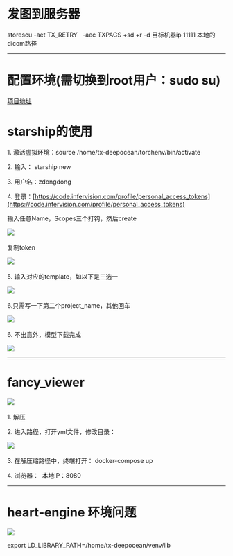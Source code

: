 # 发图到服务器
storescu -aet TX_RETRY   -aec TXPACS +sd +r -d 目标机器ip 11111 本地的dicom路径
***

# 配置环境(需切换到root用户：sudo su)
[项目地址](https://code.infervision.com/starship/starship_universal_dev_env)


# starship的使用
1. 激活虚拟环境：source /home/tx-deepocean/torchenv/bin/activate

2. 输入： starship new

3. 用户名：zdongdong

4. 登录：[https://code.infervision.com/profile/personal_access_tokens](https://code.infervision.com/profile/personal_access_tokens)

输入任意Name，Scopes三个打钩，然后create

![](file:////tmp/wps-zdongdong/ksohtml/wpsHyLu0Q.jpg) 

复制token

![](file:////tmp/wps-zdongdong/ksohtml/wpsADdhDO.jpg) 

5. 输入对应的template，如以下是三选一

![](file:////tmp/wps-zdongdong/ksohtml/wpsiq2kHN.jpg) 

6.只需写一下第二个project_name，其他回车

![](file:////tmp/wps-zdongdong/ksohtml/wpsWAOlXN.jpg) 

6. 不出意外，模型下载完成

![](file:////tmp/wps-zdongdong/ksohtml/wps5DcLIQ.jpg)


***
# fancy_viewer

![](file:////tmp/wps-zdongdong/ksohtml/wpsMMQTkO.jpg) 

1. 解压

2. 进入路径，打开yml文件，修改目录：

![](file:////tmp/wps-zdongdong/ksohtml/wpsEbmSpP.jpg) 

3. 在解压缩路径中，终端打开： docker-compose up

4. 浏览器：  本地IP：8080
***

# heart-engine 环境问题
![](file:////tmp/wps-zdongdong/ksohtml/wpsZmmWmQ.jpg)

export LD_LIBRARY_PATH=/home/tx-deepocean/venv/lib